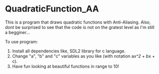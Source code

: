 # QuadraticFunction_AA
This is a program that draws quadratic functions with Anti-Aliasing. Also, dont be surprised to see that the code is not on the gratest level as I'm still a begginer...

To use program:
1. Install all dependencies like, SDL2 library for c language.
2. Change "a", "b" and "c" variables as you like (with notation a*x^2 + b*x + c).
3. Have fun looking at beautiful functions in range to 10!
